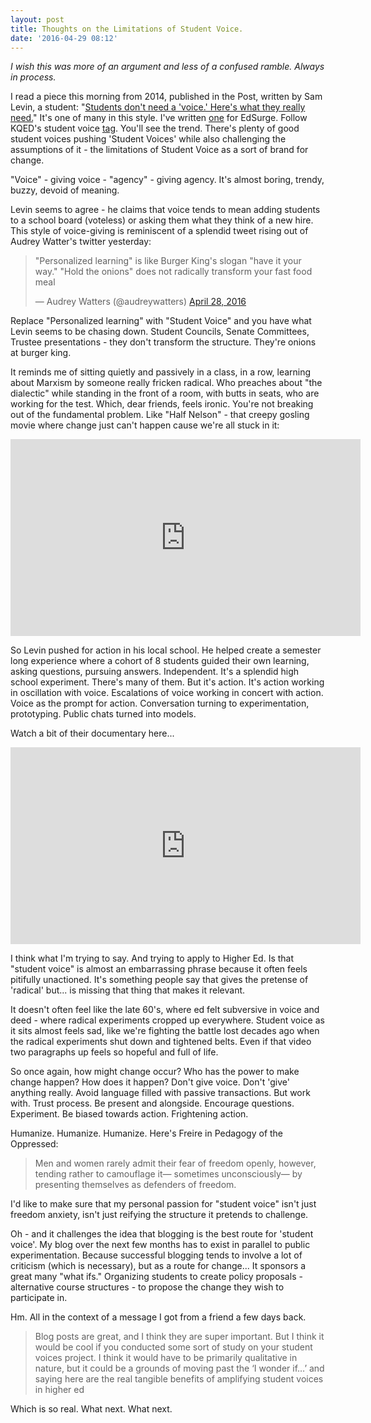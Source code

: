 ```yaml
---
layout: post
title: Thoughts on the Limitations of Student Voice.
date: '2016-04-29 08:12'
---
```


_I wish this was more of an argument and less of a confused ramble. Always in process._

I read a piece this morning from 2014, published in the Post, written by Sam Levin, a student: "[Students don't need a 'voice.' Here's what they really need.](https://www.washingtonpost.com/news/answer-sheet/wp/2014/04/16/students-dont-need-a-voice-heres-what-they-really-need/)" It's one of many in this style. I've written [one](https://www.google.com/url?sa=t&rct=j&q=&esrc=s&source=web&cd=2&ved=0ahUKEwjP28aJ6bPMAhXFm4MKHVzsDjQQFggkMAE&url=https%3A%2F%2Fwww.edsurge.com%2Fnews%2F2015-10-16-student-agency-is-not-something-you-give-or-take&usg=AFQjCNEYlzV2GLTnWVihjWP8Y8WLvDhF0A) for EdSurge. Follow KQED's student voice [tag](http://ww2.kqed.org/mindshift/tag/student-voice/). You'll see the trend. There's plenty of good student voices pushing 'Student Voices' while also challenging the assumptions of it - the limitations of Student Voice as a sort of brand for change.

"Voice" - giving voice - "agency" - giving agency. It's almost boring, trendy, buzzy, devoid of meaning.

Levin seems to agree - he claims that voice tends to mean adding students to a school board (voteless) or asking them what they think of a new hire. This style of voice-giving is reminiscent of a splendid tweet rising out of Audrey Watter's twitter yesterday:

<blockquote class="twitter-tweet" data-lang="en"><p lang="en" dir="ltr">&quot;Personalized learning&quot; is like Burger King&#39;s slogan &quot;have it your way.&quot; &quot;Hold the onions&quot; does not radically transform your fast food meal</p>&mdash; Audrey Watters (@audreywatters) <a href="https://twitter.com/audreywatters/status/725757580702715904">April 28, 2016</a></blockquote>
<script async src="//platform.twitter.com/widgets.js" charset="utf-8"></script>

Replace "Personalized learning" with "Student Voice" and you have what Levin seems to be chasing down. Student Councils, Senate Committees, Trustee presentations - they don't transform the structure. They're onions at burger king.

It reminds me of sitting quietly and passively in a class, in a row, learning about Marxism by someone really fricken radical. Who preaches about "the dialectic" while standing in the front of a room, with butts in seats, who are working for the test. Which, dear friends, feels ironic. You're not breaking out of the fundamental problem. Like "Half Nelson" - that creepy gosling movie where change just can't happen cause we're all stuck in it:

<iframe width="560" height="315" src="https://www.youtube.com/embed/BNdg2Ds3Fpw" frameborder="0" allowfullscreen></iframe>

So Levin pushed for action in his local school. He helped create a semester long experience where a cohort of 8 students guided their own learning, asking questions, pursuing answers. Independent. It's a splendid high school experiment. There's many of them. But it's action. It's action working in oscillation with voice. Escalations of voice working in concert with action. Voice as the prompt for action. Conversation turning to experimentation, prototyping. Public chats turned into models.

Watch a bit of their documentary here...

<iframe width="560" height="315" src="https://www.youtube.com/embed/RElUmGI5gLc" frameborder="0" allowfullscreen></iframe>

I think what I'm trying to say. And trying to apply to Higher Ed. Is that "student voice" is almost an embarrassing phrase because it often feels pitifully unactioned. It's something people say that gives the pretense of 'radical' but... is missing that thing that makes it relevant.

It doesn't often feel like the late 60's, where ed felt subversive in voice and deed - where radical experiments cropped up everywhere. Student voice as it sits almost feels sad, like we're fighting the battle lost decades ago when the radical experiments shut down and tightened belts. Even if that video two paragraphs up feels so hopeful and full of life.

So once again, how might change occur? Who has the power to make change happen? How does it happen? Don't give voice. Don't 'give' anything really. Avoid language filled with passive transactions. But work with. Trust process. Be present and alongside. Encourage questions. Experiment. Be biased towards action. Frightening action.

Humanize. Humanize. Humanize. Here's Freire in Pedagogy of the Oppressed:

>Men and women rarely admit their fear of freedom openly, however, tending rather to camouflage it— sometimes unconsciously— by presenting themselves as defenders of freedom.

I'd like to make sure that my personal passion for "student voice" isn't just freedom anxiety, isn't just reifying the structure it pretends to challenge.

Oh - and it challenges the idea that blogging is the best route for 'student voice'. My blog over the next few months has to exist in parallel to public experimentation. Because successful blogging tends to involve a lot of criticism (which is necessary), but as a route for change... It sponsors a great many "what ifs." Organizing students to create policy proposals - alternative course structures - to propose the change they wish to participate in.

Hm. All in the context of a message I got from a friend a few days back.

>Blog posts are great, and I think they are super important. But I think it would be cool if you conducted some sort of study on your student voices project. I think it would have to be primarily qualitative in nature, but it could be a grounds of moving past the ‘I wonder if…’ and saying here are the real tangible benefits of amplifying student voices in higher ed

Which is so real. What next. What next.
